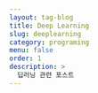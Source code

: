 ```yaml
---
layout: tag-blog
title: Deep Learning
slug: deeplearning
category: programing
menu: false
order: 1
description: >
  딥러닝 관련 포스트
---
```

